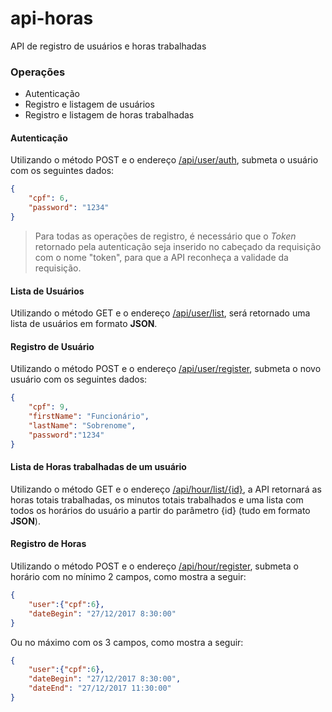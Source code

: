 # api-horas
API de registro de usuários e horas trabalhadas

### Operações
* Autenticação
* Registro e listagem de usuários
* Registro e listagem de horas trabalhadas

#### Autenticação
Utilizando o método POST e o endereço [/api/user/auth](/api/user/auth), submeta o usuário com os seguintes dados:
```json
{
    "cpf": 6,
    "password": "1234"
}
```
> Para todas as operações de registro, é necessário que o *Token* retornado pela autenticação seja inserido no cabeçado da requisição com o nome "token", para que a API reconheça a validade da requisição.

#### Lista de Usuários
Utilizando o método GET e o endereço [/api/user/list](/api/user/list), será retornado uma lista de usuários em formato **JSON**.

#### Registro de Usuário
Utilizando o método POST e o endereço [/api/user/register](/api/user/register), submeta o novo usuário com os seguintes dados:
```json
{
    "cpf": 9,
    "firstName": "Funcionário",
    "lastName": "Sobrenome",
    "password":"1234"
}
```
#### Lista de Horas trabalhadas de um usuário
Utilizando o método GET e o endereço [/api/hour/list/{id}](/api/hour/list/{id}), a API retornará as horas totais trabalhadas, os minutos totais trabalhados e uma lista com todos os horários do usuário a partir do parâmetro {id} (tudo em formato **JSON**).

#### Registro de Horas
Utilizando o método POST e o endereço [/api/hour/register](/api/hour/register), submeta o horário com no mínimo 2 campos, como mostra a seguir:
```json
{
    "user":{"cpf":6},
    "dateBegin": "27/12/2017 8:30:00"
}
```
Ou no máximo com os 3 campos, como mostra a seguir:
```json
{
    "user":{"cpf":6},
    "dateBegin": "27/12/2017 8:30:00",
    "dateEnd": "27/12/2017 11:30:00"
}
```
